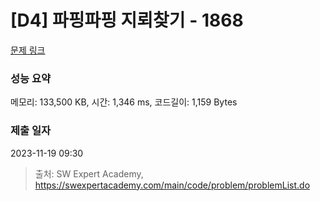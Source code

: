 # [D4] 파핑파핑 지뢰찾기 - 1868 

[문제 링크](https://swexpertacademy.com/main/code/problem/problemDetail.do?contestProbId=AV5LwsHaD1MDFAXc) 

### 성능 요약

메모리: 133,500 KB, 시간: 1,346 ms, 코드길이: 1,159 Bytes

### 제출 일자

2023-11-19 09:30



> 출처: SW Expert Academy, https://swexpertacademy.com/main/code/problem/problemList.do